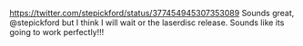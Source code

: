 https://twitter.com/stepickford/status/377454945307353089 Sounds great, @stepickford but I think I will wait or the laserdisc release. Sounds like its going to work perfectly!!!
